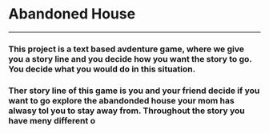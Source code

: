 # Abandoned House
<hr>
<h3>This project is a text based avdenture game, where we give you a story line and you decide how you want the story to go. You decide what you would do in this situation.</h3>
 <h3>Ther story line of this game is you and your friend decide if you want to go explore the abandonded house your mom has alwasy tol you to stay away from. Throughout the story you have meny different o</h3>

